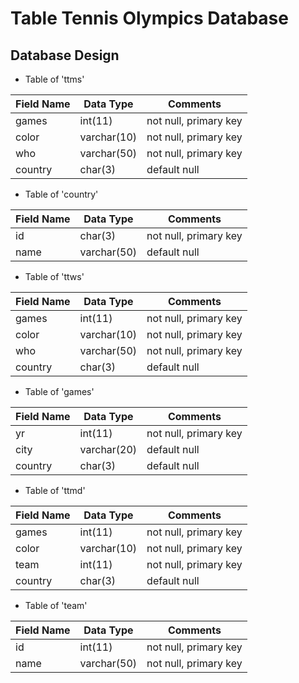 # Table Tennis Olympics Database
## Database Design

* Table of 'ttms'

| Field Name        | Data Type           | Comments  |
| --------- | --------- | ----- |
| games      | int(11)	 | not null, primary key |
| color      | varchar(10)      |   not null, primary key |
| who | varchar(50)      |    not null, primary key |
| country      | char(3) | default null |

* Table of 'country'

| Field Name        | Data Type           | Comments  |
| --------- | --------- | ----- |
| id      | char(3)	 | not null, primary key |
| name      | varchar(50)      |   default null |

* Table of 'ttws'

| Field Name        | Data Type           | Comments  |
| --------- | --------- | ----- |
| games      | int(11)	 | not null, primary key |
| color      | varchar(10)      |   not null, primary key |
| who | varchar(50)      |    not null, primary key |
| country      | char(3) | default null |

* Table of 'games'

| Field Name        | Data Type           | Comments  |
| --------- | --------- | ----- |
| yr      | int(11)	 | not null, primary key |
| city      | varchar(20)      |   default null |
| country | char(3)      |    default null |

* Table of 'ttmd'

| Field Name        | Data Type           | Comments  |
| --------- | --------- | ----- |
| games      | int(11)	 | not null, primary key |
| color      | varchar(10)      |   not null, primary key |
| team | int(11)      |    not null, primary key |
| country      | char(3) | default null |

* Table of 'team'

| Field Name        | Data Type           | Comments  |
| --------- | --------- | ----- |
| id      | int(11)	 | not null, primary key |
| name      | varchar(50)      |   not null, primary key |
